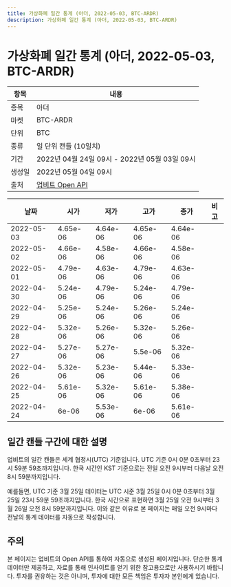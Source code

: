 ```yaml
---
title: 가상화폐 일간 통계 (아더, 2022-05-03, BTC-ARDR)
description: 가상화폐 일간 통계 (아더, 2022-05-03, BTC-ARDR)
---
```



가상화폐 일간 통계 (아더, 2022-05-03, BTC-ARDR)
===

|항목|내용|
|--|--|
|종목|아더|
|마켓|BTC-ARDR|
|단위|BTC|
|종류|일 단위 캔들 (10일치)|
|기간|2022년 04월 24일 09시 - 2022년 05월 03일 09시|
|생성일|2022년 05월 04일 09시|
|출처|[업비트 Open API](https://docs.upbit.com)|


|날짜|시가|저가|고가|종가|비고|
|--|--|--|--|--|--|
|2022-05-03|4.65e-06|4.64e-06|4.65e-06|4.64e-06|    |
|2022-05-02|4.66e-06|4.58e-06|4.66e-06|4.58e-06|    |
|2022-05-01|4.79e-06|4.63e-06|4.79e-06|4.63e-06|    |
|2022-04-30|5.24e-06|4.79e-06|5.24e-06|4.79e-06|    |
|2022-04-29|5.25e-06|5.24e-06|5.26e-06|5.24e-06|    |
|2022-04-28|5.32e-06|5.26e-06|5.32e-06|5.26e-06|    |
|2022-04-27|5.27e-06|5.27e-06|5.5e-06|5.32e-06|    |
|2022-04-26|5.32e-06|5.23e-06|5.44e-06|5.33e-06|    |
|2022-04-25|5.61e-06|5.32e-06|5.61e-06|5.38e-06|    |
|2022-04-24|6e-06|5.53e-06|6e-06|5.61e-06|    |


일간 캔들 구간에 대한 설명
---


업비트의 일간 캔들은 세계 협정시(UTC) 기준입니다. 
UTC 기준 0시 0분 0초부터 23시 59분 59초까지입니다. 
한국 시간인 KST 기준으로는 전일 오전 9시부터 다음날 오전 8시 59분까지입니다. 


예를들면, UTC 기준 3월 25일 데이터는 UTC 시준 3월 25일 0시 0분 0초부터 3월 25일 23시 59분 59초까지입니다. 
한국 시간으로 표현하면 3월 25일 오전 9시부터 3월 26일 오전 8시 59분까지입니다. 
이와 같은 이유로 본 페이지는 매일 오전 9시마다 전날의 통계 데이터를 자동으로 작성합니다. 


주의
---


본 페이지는 업비트의 Open API를 통하여 자동으로 생성된 페이지입니다. 
단순한 통계 데이터만 제공하고, 자료를 통해 인사이트를 얻기 위한 참고용으로만 사용하시기 바랍니다. 
투자를 권유하는 것은 아니며, 투자에 대한 모든 책임은 투자자 본인에게 있습니다. 
